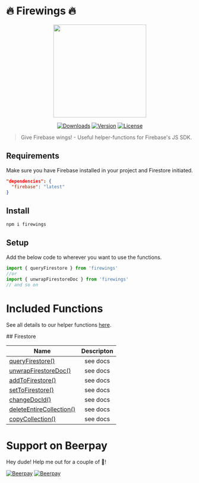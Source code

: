 # 🔥 Firewings 🔥

<p align="center"><img align="center" height="250px" src="https://firewings.netlify.com/firewings_logo.png"/></p>

<p align="center">
  <a href="https://www.npmjs.com/package/firewings"><img src="https://badgen.net/npm/dm/firewings" alt="Downloads"></a>
  <a href="https://www.npmjs.com/package/firewings"><img src="https://badgen.net/npm/v/firewings" alt="Version"></a>
  <a href="https://www.npmjs.com/package/firewings"><img src="https://badgen.net/npm/license/firewings" alt="License"></a>
 </p>
</p>

> Give Firebase wings! - Useful helper-functions for Firebase's JS SDK.

## Requirements

Make sure you have Firebase installed in your project and Firestore initiated.

```json
"dependencies": {
  "firebase": "latest"
}
```

## Install

```bash
npm i firewings
```

## Setup

Add the below code to wherever you want to use the functions.

```js
import { queryFirestore } from 'firewings'
//or
import { unwrapFirestoreDoc } from 'firewings'
// and so on
```

# Included Functions

See all details to our helper functions [here](https://firewings.netlify.com/functions/firestore/).

## Firestore

| Name        | Descripton           |
| ------------- |:-------------:|
| [queryFirestore()](https://firewings.netlify.com/functions/firestore#queryFirestore) | see docs |
| [unwrapFirestoreDoc()](https://firewings.netlify.com/functions/firestore#unwrapFirestoreDoc) | see docs |
| [addToFirestore()](https://firewings.netlify.com/functions/firestore#addToFirestore) | see docs |
| [setToFirestore()](https://firewings.netlify.com/functions/firestore#setToFirestore)  | see docs |
| [changeDocId()](https://firewings.netlify.com/functions/firestore#changeDocId) | see docs |
| [deleteEntireCollection()](https://firewings.netlify.com/functions/firestore#deleteEntireCollection) | see docs |
| [copyCollection()](https://firewings.netlify.com/functions/firestore#copyCollection) | see docs |



# Support on Beerpay
Hey dude! Help me out for a couple of :beers:!

[![Beerpay](https://beerpay.io/lupas/firewings/badge.svg?style=beer-square)](https://beerpay.io/lupas/firewings)  [![Beerpay](https://beerpay.io/lupas/firewings/make-wish.svg?style=flat-square)](https://beerpay.io/lupas/firewings?focus=wish)